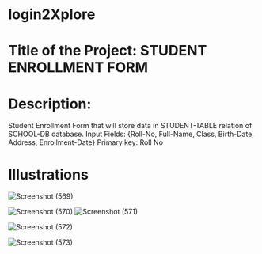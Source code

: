 # login2Xplore
# Title of the Project: STUDENT ENROLLMENT FORM 
# Description:
 Student Enrollment Form that will store data in STUDENT-TABLE relation of SCHOOL-DB database.
 Input Fields: {Roll-No, Full-Name, Class, Birth-Date, Address, Enrollment-Date}
 Primary key: Roll No


 # Illustrations
 ![Screenshot (569)](https://github.com/Amol-Patole/login2Xplore/assets/98393107/7deec6f3-2d89-44f0-9658-597c641b42fd)

 ![Screenshot (570)](https://github.com/Amol-Patole/login2Xplore/assets/98393107/205a992f-8c8e-4dc0-a3c8-a6429e497edc)
![Screenshot (571)](https://github.com/Amol-Patole/login2Xplore/assets/98393107/584b04bd-e158-4ec7-8c74-68ddf2be0a0e)

 ![Screenshot (572)](https://github.com/Amol-Patole/login2Xplore/assets/98393107/1cd4f287-2478-4255-b1c4-2a35e6157582)

 ![Screenshot (573)](https://github.com/Amol-Patole/login2Xplore/assets/98393107/be684aef-300c-4268-9c61-7bac581693d7)



 
